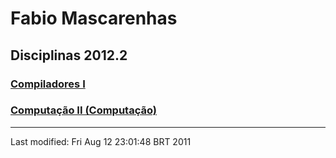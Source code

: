 Fabio Mascarenhas
=================

Disciplinas 2012.2
------------------

### [Compiladores I](comp)

### [Computação II (Computação)](java)

* * * * *

Last modified: Fri Aug 12 23:01:48 BRT 2011
